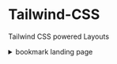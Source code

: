 # Tailwind-CSS
Tailwind CSS powered Layouts
<details>
  <summary>bookmark landing page</summary>
  <img src="https://github.com/EngNada-S/Tailwind-CSS/blob/main/bookmark/assets/main.png?raw=true" alt="وصف الصورة" style="max-width: 100%; height: auto;">
</details>

